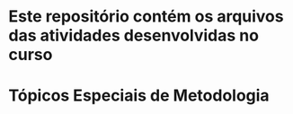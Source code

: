 # Este repositório contém os arquivos das atividades desenvolvidas no curso
# Tópicos Especiais de Metodologia
